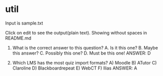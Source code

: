 # util

Input is sample.txt

Click on edit to see the output(plain text). Showing without spaces in README.md

1) What is the correct answer to this question?
A. Is it this one?
B. Maybe this answer?
C. Possibly this one?
D. Must be this one!
ANSWER: D

2) Which LMS has the most quiz import formats?
A) Moodle
B) ATutor
C) Claroline
D) Blackboardrepeat
E) WebCT
F) Ilias
ANSWER: A
